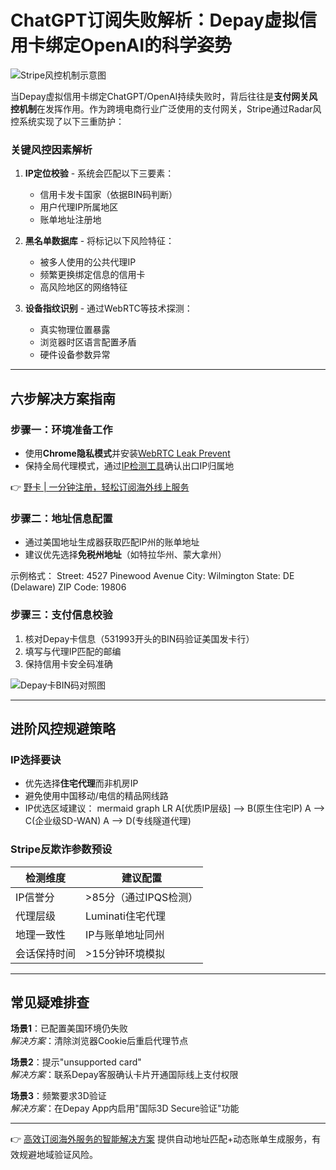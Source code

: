 # ChatGPT订阅失败解析：Depay虚拟信用卡绑定OpenAI的科学姿势

![Stripe风控机制示意图](https://bbtdd.com/wp-content/uploads/img/9810135037.webp)

当Depay虚拟信用卡绑定ChatGPT/OpenAI持续失败时，背后往往是**支付网关风控机制**在发挥作用。作为跨境电商行业广泛使用的支付网关，Stripe通过Radar风控系统实现了以下三重防护：

### 关键风控因素解析
1. **IP定位校验** - 系统会匹配以下三要素：
   - 信用卡发卡国家（依据BIN码判断）
   - 用户代理IP所属地区
   - 账单地址注册地

2. **黑名单数据库** - 将标记以下风险特征：
   - 被多人使用的公共代理IP
   - 频繁更换绑定信息的信用卡
   - 高风险地区的网络特征

3. **设备指纹识别** - 通过WebRTC等技术探测：
   - 真实物理位置暴露
   - 浏览器时区语言配置矛盾
   - 硬件设备参数异常

---

## 六步解决方案指南

### 步骤一：环境准备工作
- 使用**Chrome隐私模式**并安装[WebRTC Leak Prevent](https://chrome.google.com/webstore/detail/webrtc-leak-prevent/bppamachkoflopbagkdoflbgfjflfnfl)
- 保持全局代理模式，通过[IP检测工具](https://www.whatismyip.com/)确认出口IP归属地

👉 [野卡 | 一分钟注册，轻松订阅海外线上服务](https://bbtdd.com/yeka)

### 步骤二：地址信息配置
- 通过美国地址生成器获取匹配IP州的账单地址
- 建议优先选择**免税州地址**（如特拉华州、蒙大拿州）

示例格式：
Street: 4527 Pinewood Avenue
City: Wilmington
State: DE (Delaware)
ZIP Code: 19806


### 步骤三：支付信息校验
1. 核对Depay卡信息（531993开头的BIN码验证美国发卡行）
2. 填写与代理IP匹配的邮编
3. 保持信用卡安全码准确

![Depay卡BIN码对照图](https://bbtdd.com/wp-content/uploads/img/579279468.webp)

---

## 进阶风控规避策略

### IP选择要诀
- 优先选择**住宅代理**而非机房IP
- 避免使用中国移动/电信的精品网线路
- IP优选区域建议：
  mermaid
  graph LR
  A[优质IP层级] --> B(原生住宅IP)
  A --> C(企业级SD-WAN)
  A --> D(专线隧道代理)
  

### Stripe反欺诈参数预设
| 检测维度       | 建议配置                |
|----------------|-------------------------|
| IP信誉分       | >85分（通过IPQS检测）   |
| 代理层级       | Luminati住宅代理        |
| 地理一致性     | IP与账单地址同州        |
| 会话保持时间   | >15分钟环境模拟         |

---

## 常见疑难排查
**场景1**：已配置美国环境仍失败  
*解决方案*：清除浏览器Cookie后重启代理节点

**场景2**：提示"unsupported card"  
*解决方案*：联系Depay客服确认卡片开通国际线上支付权限

**场景3**：频繁要求3D验证  
*解决方案*：在Depay App内启用"国际3D Secure验证"功能

---

👉 [高效订阅海外服务的智能解决方案](https://bbtdd.com/yeka) 提供自动地址匹配+动态账单生成服务，有效规避地域验证风险。